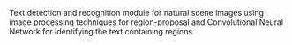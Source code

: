 Text detection and recognition module for natural scene images using image
processing techniques for region-proposal and Convolutional Neural Network for identifying the
text containing regions
